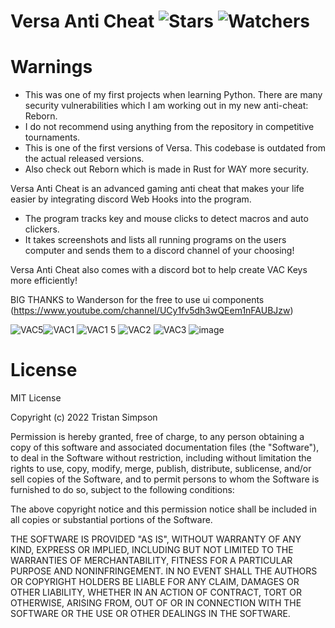 # Versa Anti Cheat ![Stars](https://img.shields.io/github/stars/realTristan/Versa?color=brightgreen) ![Watchers](https://img.shields.io/github/watchers/realTristan/Versa?label=Watchers)

# Warnings
- This was one of my first projects when learning Python. There are many security vulnerabilities which I am working out in my new anti-cheat: Reborn.
- I do not recommend using anything from the repository in competitive tournaments. 
- This is one of the first versions of Versa. This codebase is outdated from the actual released versions.
- Also check out Reborn which is made in Rust for WAY more security.

Versa Anti Cheat is an advanced gaming anti cheat that makes your life easier by integrating discord Web Hooks into the program. 
   - The program tracks key and mouse clicks to detect macros and auto clickers. 
   - It takes screenshots and lists all running programs on the users computer and sends them to a discord channel of your choosing!
   
Versa Anti Cheat also comes with a discord bot to help create VAC Keys more efficiently!

BIG THANKS to Wanderson for the free to use ui components (https://www.youtube.com/channel/UCy1fv5dh3wQEem1nFAUBJzw)

![VAC5](https://user-images.githubusercontent.com/75189508/121789350-4274f100-cba3-11eb-8692-080de3d57df0.png)![VAC1](https://user-images.githubusercontent.com/75189508/121944647-dcae7380-cd20-11eb-952e-2584438fc987.png)
![VAC1 5](https://user-images.githubusercontent.com/75189508/121944649-dd470a00-cd20-11eb-9a62-72fc17fc2800.png)
![VAC2](https://user-images.githubusercontent.com/75189508/121789352-430d8780-cba3-11eb-8964-aaa8a6fbaccd.png)
![VAC3](https://user-images.githubusercontent.com/75189508/121789353-430d8780-cba3-11eb-83a6-cb1230daef59.png)
![image](https://user-images.githubusercontent.com/75189508/132435562-8e2726cc-7041-4632-9cdb-1002886757dd.png)

# License
MIT License

Copyright (c) 2022 Tristan Simpson

Permission is hereby granted, free of charge, to any person obtaining a copy of this software and associated documentation files (the "Software"), to deal in the Software without restriction, including without limitation the rights to use, copy, modify, merge, publish, distribute, sublicense, and/or sell copies of the Software, and to permit persons to whom the Software is furnished to do so, subject to the following conditions:

The above copyright notice and this permission notice shall be included in all copies or substantial portions of the Software.

THE SOFTWARE IS PROVIDED "AS IS", WITHOUT WARRANTY OF ANY KIND, EXPRESS OR IMPLIED, INCLUDING BUT NOT LIMITED TO THE WARRANTIES OF MERCHANTABILITY, FITNESS FOR A PARTICULAR PURPOSE AND NONINFRINGEMENT. IN NO EVENT SHALL THE AUTHORS OR COPYRIGHT HOLDERS BE LIABLE FOR ANY CLAIM, DAMAGES OR OTHER LIABILITY, WHETHER IN AN ACTION OF CONTRACT, TORT OR OTHERWISE, ARISING FROM, OUT OF OR IN CONNECTION WITH THE SOFTWARE OR THE USE OR OTHER DEALINGS IN THE SOFTWARE.
